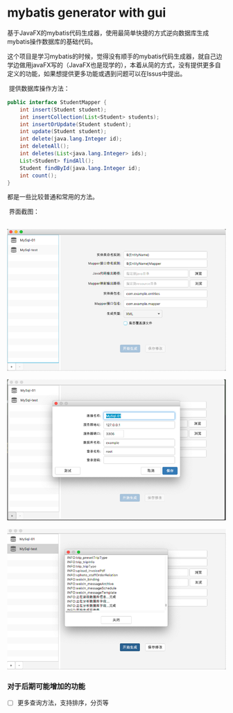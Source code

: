 # mybatis generator with gui

​	基于JavaFX的mybatis代码生成器，使用最简单快捷的方式逆向数据库生成mybatis操作数据库的基础代码。

​	这个项目是学习mybatis的时候，觉得没有顺手的mybatis代码生成器，就自己边学边做用javaFX写的（JavaFX也是现学的），本着从简的方式，没有提供更多自定义的功能，如果想提供更多功能或遇到问题可以在Issus中提出。

​	提供数据库操作方法：

```java
public interface StudentMapper {
    int insert(Student student);
    int insertCollection(List<Student> students);
    int insertOrUpdate(Student student);
    int update(Student student);
    int delete(java.lang.Integer id);
    int deleteAll();
    int deletes(List<java.lang.Integer> ids);
    List<Student> findAll();
    Student findById(java.lang.Integer id);
    int count();
}
```

都是一些比较普通和常用的方法。

​	界面截图：

​	![image](https://raw.githubusercontent.com/xsi640/mybatis-generator-with-gui/master/screenshot/01.png)
​    ![image](https://raw.githubusercontent.com/xsi640/mybatis-generator-with-gui/master/screenshot/02.png)
​    ![image](https://raw.githubusercontent.com/xsi640/mybatis-generator-with-gui/master/screenshot/03.png)



### 对于后期可能增加的功能

- [ ] 更多查询方法，支持排序，分页等